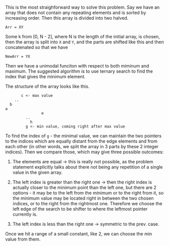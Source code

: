 This is the most straighforward way to solve this problem. Say we have an array that does
not contain any repeating elements and is sorted by increasing order. Then this array is
divided into two halved.

```
Arr = XY
```

Some k from [0, N - 2], where N is the length of the initial array, is chosen, then the
array is split into `X` and `Y`, and the parts are shifted like this and then
concatenated so that we have

```
NewArr = YX
```

Then we have a unimodal funciton with respect to both miminum and maximum. The suggested
algorithm is to use ternary search to find the index that gives the minimum element.

The structure of the array looks like this.

```
       c <- max value
    ..
  b
a
                e
	     ..
           h
         g <- min value, coming right after max value
```

To find the index of `g` - the minimal value, we can maintain the two pointers to the
indices which are equally distant from the edge elements and from each other (in other
words, we split the array in 3 parts by these 2 integer indices). Then we compare those,
which may give three possible outcomes:

1) The elements are equal -> this is really not possible, as the problem statement
explicitly talks about there not being any repetition of a single value in the given
array.

2) The left index is greater than the right one -> then the right index is actually
closer to the minimum point than the left one, but there are 2 options - it may be to the
left from the minimum or to the right from it, so the minimum value may be located right
in between the two chosen indices, or to the right from the rightmost one. Therefore we
choose the left edge of the search to be shifter to where the leftmost pointer currently
is.

3) The left index is less than the right one -> symmetric to the prev. case.

Once we hit a range of a small constant, like 2, we can choose the min value from them.